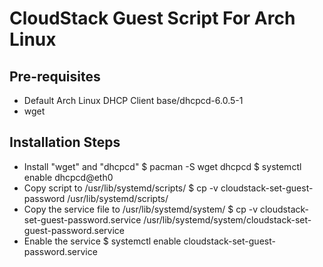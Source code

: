CloudStack Guest Script For Arch Linux
======================================

Pre-requisites
--------------

* Default Arch Linux DHCP Client base/dhcpcd-6.0.5-1
* wget

Installation Steps
------------------

* Install "wget" and "dhcpcd"
    $ pacman -S wget dhcpcd
    $ systemctl enable dhcpcd@eth0
* Copy script to /usr/lib/systemd/scripts/
    $ cp -v cloudstack-set-guest-password /usr/lib/systemd/scripts/
* Copy the service file to /usr/lib/systemd/system/
    $ cp -v cloudstack-set-guest-password.service /usr/lib/systemd/system/cloudstack-set-guest-password.service
* Enable the service
    $ systemctl enable cloudstack-set-guest-password.service
